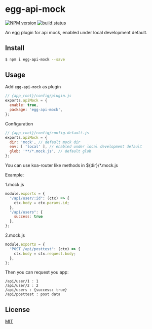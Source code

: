 # egg-api-mock

[![NPM version][npm-image]][npm-url]
[![build status][travis-image]][travis-url]

[npm-image]: https://img.shields.io/npm/v/egg-api-mock.svg?style=flat-square
[npm-url]: https://npmjs.org/package/egg-api-mock
[travis-image]: https://img.shields.io/travis/zinkey/egg-api-mock.svg?style=flat-square
[travis-url]: https://travis-ci.org/zinkey/egg-api-mock


An egg plugin for api mock, enabled under local development default.

## Install

```bash
$ npm i egg-api-mock --save
```

## Usage

Add `egg-api-mock` as plugin

```js
// {app_root}/config/plugin.js
exports.apiMock = {
  enable: true,
  package: 'egg-api-mock',
};
```

Configuration

```js
// {app_root}/config/config.default.js
exports.apiMock = {
  dir: 'mock', // default mock dir
  env: [ 'local' ], // enabled under local development default
  glob: '**/*.mock.js', // default glob
};
```
You can use koa-router like methods in ${dir}/*.mock.js

Example: 

1.mock.js
```js
module.exports = {
  "/api/user/:id": (ctx) => {
    ctx.body = ctx.params.id;
  },
  "/api/users": {
    success: true
  },
};
```

2.mock.js
```js
module.exports = {
  "POST /api/posttest": (ctx) => {
    ctx.body = ctx.request.body;
  },
};
```

Then you can request you app:

```
/api/user/1 : 1
/api/user/2 : 2
/api/users : {success: true}
/api/posttest : post data
```


## License

[MIT](LICENSE)